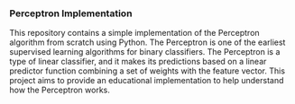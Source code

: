 ### Perceptron Implementation

This repository contains a simple implementation of the Perceptron algorithm from scratch using Python. The Perceptron is one of the earliest supervised learning algorithms for binary classifiers.
The Perceptron is a type of linear classifier, and it makes its predictions based on a linear predictor function combining a set of weights with the feature vector. This project aims to provide an educational implementation to help understand how the Perceptron works.
